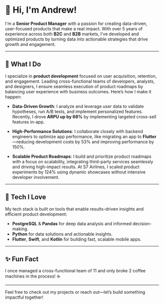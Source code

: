 # 👋 Hi, I'm Andrew!

I'm a **Senior Product Manager** with a passion for creating data-driven, user-focused products that make a real impact. With over 5 years of experience across both **B2C** and **B2B** markets, I've developed and optimized products by turning data into actionable strategies that drive growth and engagement.

---

## 🚀 What I Do

I specialize in **product development** focused on user acquisition, retention, and engagement. Leading cross-functional teams of developers, analysts, and designers, I ensure seamless execution of product roadmaps by balancing user experience with business outcomes. Here’s how I make it happen:

- **Data-Driven Growth**: I analyze and leverage user data to validate hypotheses, run A/B tests, and implement personalized features. Recently, I drove **ARPU up by 68%** by implementing targeted cross-sell features in-app.

- **High-Performance Solutions**: I collaborate closely with backend engineers to optimize app performance, like migrating an app to **Flutter**—reducing development costs by 53% and improving performance by 150%.

- **Scalable Product Roadmaps**: I build and prioritize product roadmaps with a focus on scalability, integrating third-party services seamlessly and driving high-impact results. At S7 Airlines, I scaled product experiments by 124% using dynamic showcases without intensive developer involvement.

---

## 🔧 Tech I Love

My tech stack is built on tools that enable results-driven insights and efficient product development:

- **PostgreSQL** & **Pandas** for deep data analysis and informed decision-making.
- **Python** for data solutions and actionable insights.
- **Flutter**, **Swift**, and **Kotlin** for building fast, scalable mobile apps.
  
---

## ✨ Fun Fact

I once managed a cross-functional team of 11 and only broke 2 coffee machines in the process! ☕️

---

Feel free to check out my projects or reach out—let’s build something impactful together!

